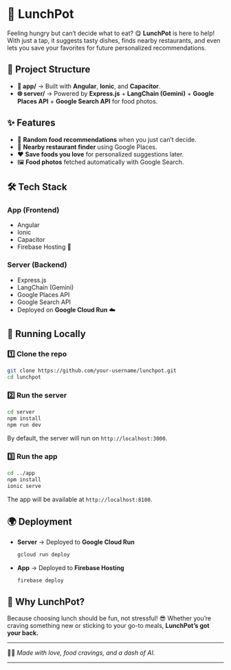 

# 🍴 LunchPot

Feeling hungry but can’t decide what to eat? 😋
**LunchPot** is here to help! With just a tap, it suggests tasty dishes, finds nearby restaurants, and even lets you save your favorites for future personalized recommendations.

## 🚀 Project Structure

* **📱 app/** → Built with **Angular**, **Ionic**, and **Capacitor**.
* **🌐 server/** → Powered by **Express.js** + **LangChain (Gemini)** + **Google Places API** + **Google Search API** for food photos.

## ✨ Features

* 🎲 **Random food recommendations** when you just can’t decide.
* 📍 **Nearby restaurant finder** using Google Places.
* ❤️ **Save foods you love** for personalized suggestions later.
* 🖼️ **Food photos** fetched automatically with Google Search.

## 🛠️ Tech Stack

### App (Frontend)

* Angular
* Ionic
* Capacitor
* Firebase Hosting 🚀

### Server (Backend)

* Express.js
* LangChain (Gemini)
* Google Places API
* Google Search API
* Deployed on **Google Cloud Run** ☁️

## 🏃 Running Locally

### 1️⃣ Clone the repo

```bash
git clone https://github.com/your-username/lunchpot.git
cd lunchpot
```

### 2️⃣ Run the server

```bash
cd server
npm install
npm run dev
```

By default, the server will run on `http://localhost:3000`.

### 3️⃣ Run the app

```bash
cd ../app
npm install
ionic serve
```

The app will be available at `http://localhost:8100`.

## 🌍 Deployment

* **Server** → Deployed to **Google Cloud Run**

  ```bash
  gcloud run deploy
  ```
* **App** → Deployed to **Firebase Hosting**

  ```bash
  firebase deploy
  ```

## 🎉 Why LunchPot?

Because choosing lunch should be fun, not stressful! 😎
Whether you’re craving something new or sticking to your go-to meals, **LunchPot’s got your back.**

---

🍔✨ *Made with love, food cravings, and a dash of AI.*

---
